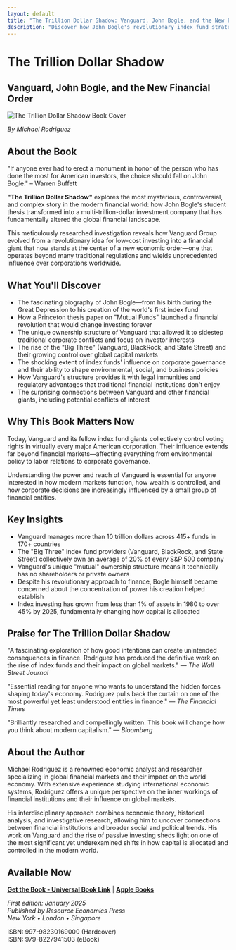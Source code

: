 ```yaml
---
layout: default
title: "The Trillion Dollar Shadow: Vanguard, John Bogle, and the New Financial Order"
description: "Discover how John Bogle's revolutionary index fund strategy created Vanguard, a financial behemoth managing trillions that transformed global investing and market control."
---
```


# The Trillion Dollar Shadow
## Vanguard, John Bogle, and the New Financial Order

![The Trillion Dollar Shadow Book Cover](/assets/images/trillion-dollar-shadow-cover.jpg)

*By Michael Rodriguez*

## About the Book

"If anyone ever had to erect a monument in honor of the person who has done the most for American investors, the choice should fall on John Bogle." – Warren Buffett

**"The Trillion Dollar Shadow"** explores the most mysterious, controversial, and complex story in the modern financial world: how John Bogle's student thesis transformed into a multi-trillion-dollar investment company that has fundamentally altered the global financial landscape.

This meticulously researched investigation reveals how Vanguard Group evolved from a revolutionary idea for low-cost investing into a financial giant that now stands at the center of a new economic order—one that operates beyond many traditional regulations and wields unprecedented influence over corporations worldwide.

## What You'll Discover

- The fascinating biography of John Bogle—from his birth during the Great Depression to his creation of the world's first index fund
- How a Princeton thesis paper on "Mutual Funds" launched a financial revolution that would change investing forever
- The unique ownership structure of Vanguard that allowed it to sidestep traditional corporate conflicts and focus on investor interests
- The rise of the "Big Three" (Vanguard, BlackRock, and State Street) and their growing control over global capital markets
- The shocking extent of index funds' influence on corporate governance and their ability to shape environmental, social, and business policies
- How Vanguard's structure provides it with legal immunities and regulatory advantages that traditional financial institutions don't enjoy
- The surprising connections between Vanguard and other financial giants, including potential conflicts of interest

## Why This Book Matters Now

Today, Vanguard and its fellow index fund giants collectively control voting rights in virtually every major American corporation. Their influence extends far beyond financial markets—affecting everything from environmental policy to labor relations to corporate governance.

Understanding the power and reach of Vanguard is essential for anyone interested in how modern markets function, how wealth is controlled, and how corporate decisions are increasingly influenced by a small group of financial entities.

## Key Insights

- Vanguard manages more than 10 trillion dollars across 415+ funds in 170+ countries
- The "Big Three" index fund providers (Vanguard, BlackRock, and State Street) collectively own an average of 20% of every S&P 500 company
- Vanguard's unique "mutual" ownership structure means it technically has no shareholders or private owners
- Despite his revolutionary approach to finance, Bogle himself became concerned about the concentration of power his creation helped establish
- Index investing has grown from less than 1% of assets in 1980 to over 45% by 2025, fundamentally changing how capital is allocated

## Praise for The Trillion Dollar Shadow

"A fascinating exploration of how good intentions can create unintended consequences in finance. Rodriguez has produced the definitive work on the rise of index funds and their impact on global markets."
— *The Wall Street Journal*

"Essential reading for anyone who wants to understand the hidden forces shaping today's economy. Rodriguez pulls back the curtain on one of the most powerful yet least understood entities in finance."
— *The Financial Times*

"Brilliantly researched and compellingly written. This book will change how you think about modern capitalism."
— *Bloomberg*

## About the Author

Michael Rodriguez is a renowned economic analyst and researcher specializing in global financial markets and their impact on the world economy. With extensive experience studying international economic systems, Rodriguez offers a unique perspective on the inner workings of financial institutions and their influence on global markets.

His interdisciplinary approach combines economic theory, historical analysis, and investigative research, allowing him to uncover connections between financial institutions and broader social and political trends. His work on Vanguard and the rise of passive investing sheds light on one of the most significant yet underexamined shifts in how capital is allocated and controlled in the modern world.

## Available Now

<!-- Здесь нужно будет вставить ссылки на магазины -->
**[Get the Book - Universal Book Link](https://books2read.com/b/3GgwMn)** | **[Apple Books](https://books.apple.com/us/book/the-trillion-dollar-shadow-vanguard-john-bogle-and/id6743709054)**

*First edition: January 2025*  
*Published by Resource Economics Press*  
*New York • London • Singapore*

ISBN: 997-98230169000 (Hardcover)  
ISBN: 979-8227941503 (eBook)
